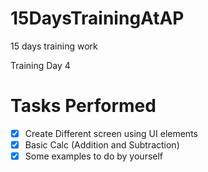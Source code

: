 # 15DaysTrainingAtAP
15 days training work

Training Day 4

# Tasks Performed

- [X] Create Different screen using UI elements
- [X] Basic Calc (Addition and Subtraction)
- [X] Some examples to do by yourself
